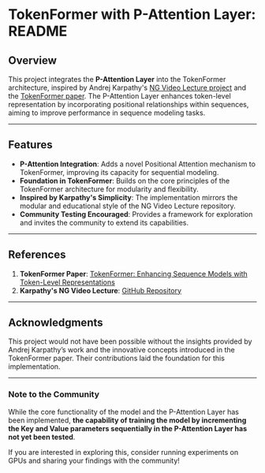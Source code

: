 # TokenFormer with P-Attention Layer: README

## Overview

This project integrates the **P-Attention Layer** into the TokenFormer architecture, inspired by Andrej Karpathy's [NG Video Lecture project](https://github.com/karpathy/ng-video-lecture) and the [TokenFormer paper](https://arxiv.org/pdf/2410.23168). The P-Attention Layer enhances token-level representation by incorporating positional relationships within sequences, aiming to improve performance in sequence modeling tasks.

---

## Features

- **P-Attention Integration**: Adds a novel Positional Attention mechanism to TokenFormer, improving its capacity for sequential modeling.
- **Foundation in TokenFormer**: Builds on the core principles of the TokenFormer architecture for modularity and flexibility.
- **Inspired by Karpathy's Simplicity**: The implementation mirrors the modular and educational style of the NG Video Lecture repository.
- **Community Testing Encouraged**: Provides a framework for exploration and invites the community to extend its capabilities.

---

## References

1. **TokenFormer Paper**: [TokenFormer: Enhancing Sequence Models with Token-Level Representations](https://arxiv.org/pdf/2410.23168)  
2. **Karpathy's NG Video Lecture**: [GitHub Repository](https://github.com/karpathy/ng-video-lecture)

---

## Acknowledgments

This project would not have been possible without the insights provided by Andrej Karpathy’s work and the innovative concepts introduced in the TokenFormer paper. Their contributions laid the foundation for this implementation.

---

### Note to the Community

While the core functionality of the model and the P-Attention Layer has been implemented, **the capability of training the model by incrementing the Key and Value parameters sequentially in the P-Attention Layer has not yet been tested**.  

If you are interested in exploring this, consider running experiments on GPUs and sharing your findings with the community!
